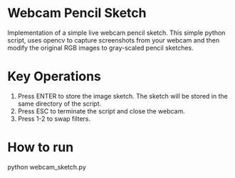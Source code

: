 # Webcam Pencil Sketch
Implementation of a simple live webcam pencil sketch. This simple python script, uses opencv to capture screenshots from your webcam 
and then modify the original RGB images to gray-scaled pencil sketches.

# Key Operations

1. Press ENTER to store the image sketch. The sketch will be stored in the same directory of the script.
1. Press ESC to terminate the script and close the webcam.
1. Press 1-2 to swap filters.

# How to run
python webcam_sketch.py
